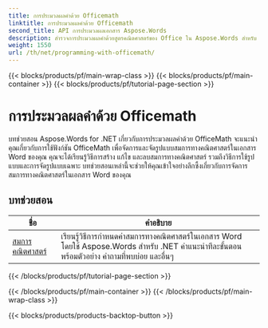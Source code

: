 ```yaml
---
title: การประมวลผลคำด้วย Officemath
linktitle: การประมวลผลคำด้วย Officemath
second_title: API การประมวลผลเอกสาร Aspose.Words
description: สำรวจการประมวลผลคำด้วยสูตรคณิตศาสตร์ของ Office ใน Aspose.Words สำหรับ .NET บทช่วยสอนแบบทีละขั้นตอนและโค้ดตัวอย่างสำหรับการสร้าง แก้ไข และจัดรูปแบบสมการคณิตศาสตร์ในเอกสาร Word
weight: 1550
url: /th/net/programming-with-officemath/
---
```


{{< blocks/products/pf/main-wrap-class >}}
{{< blocks/products/pf/main-container >}}
{{< blocks/products/pf/tutorial-page-section >}}

# การประมวลผลคำด้วย Officemath

บทช่วยสอน Aspose.Words for .NET เกี่ยวกับการประมวลผลคำด้วย OfficeMath จะแนะนำคุณเกี่ยวกับการใช้ฟังก์ชัน OfficeMath เพื่อจัดการและจัดรูปแบบสมการทางคณิตศาสตร์ในเอกสาร Word ของคุณ คุณจะได้เรียนรู้วิธีการสร้าง แก้ไข และลบสมการทางคณิตศาสตร์ รวมถึงวิธีการใช้รูปแบบและการจัดรูปแบบเฉพาะ บทช่วยสอนเหล่านี้จะช่วยให้คุณเข้าใจอย่างลึกซึ้งเกี่ยวกับการจัดการสมการทางคณิตศาสตร์ในเอกสาร Word ของคุณ

 ## บทช่วยสอน
| ชื่อ | คำอธิบาย |
| --- | --- |
| [สมการคณิตศาสตร์](./math-equations/) | เรียนรู้วิธีการกำหนดค่าสมการทางคณิตศาสตร์ในเอกสาร Word โดยใช้ Aspose.Words สำหรับ .NET คำแนะนำทีละขั้นตอนพร้อมตัวอย่าง คำถามที่พบบ่อย และอื่นๆ |
{{< /blocks/products/pf/tutorial-page-section >}}

{{< /blocks/products/pf/main-container >}}
{{< /blocks/products/pf/main-wrap-class >}}

{{< blocks/products/products-backtop-button >}}
